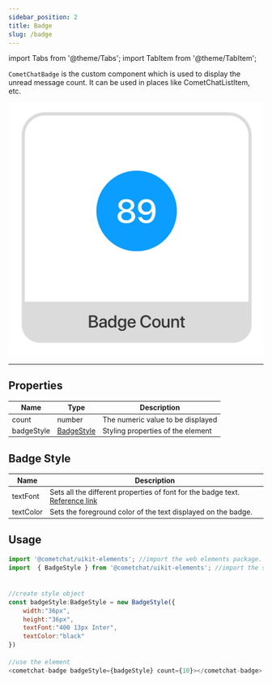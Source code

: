 ```yaml
---
sidebar_position: 2
title: Badge
slug: /badge
---
```


import Tabs from '@theme/Tabs';
import TabItem from '@theme/TabItem';

`CometChatBadge` is the custom component which is used to display the unread message count. It can be used in places like CometChatListItem, etc.

![](./assets/wlt51ffbhd9jzdg7z6lnte79sev416ugyokd5w9o8uszp42sdob3zxfmx2ar8eg6.png)

---
## Properties

| Name | Type | Description | 
| ---- | ---- | ---- | 
| count | number | The numeric value to be displayed | 
| badgeStyle | [BadgeStyle](./badge#badge-style) | Styling properties of the element | 


## Badge Style

| Name | Description | 
| ---- | ---- | 
| textFont | Sets all the different properties of font for the badge text. [Reference link](https://developer.mozilla.org/en-US/docs/Web/CSS/font) | 
| textColor | Sets the foreground color of the text displayed on the badge. | 


## Usage

<Tabs>
<TabItem value="js" label="Javascript">

```javascript
import '@cometchat/uikit-elements'; //import the web elements package.
import  { BadgeStyle } from '@cometchat/uikit-elements'; //import the style class.


//create style object
const badgeStyle:BadgeStyle = new BadgeStyle({
	width:"36px",
	height:"36px",
	textFont:"400 13px Inter",
	textColor:"black"
})

//use the element
<cometchat-badge badgeStyle={badgeStyle} count={10}></cometchat-badge>
```

</TabItem>
</Tabs>